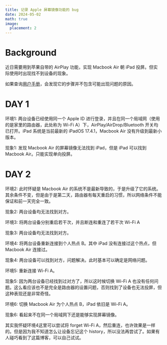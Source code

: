 ```yaml
---
title: 记录 Apple 屏幕镜像功能的 bug
date: 2024-05-02
math: true
image:
  placement: 2
---
```


# Background
近日需要用到苹果自带的 AirPlay 功能，实现 Macbook Air 朝 iPad 投屏。但实际使用时出现找不到设备的现象。

如果查询[用户手册](https://support.apple.com/zh-cn/guide/mac-help/mchlf3c6f7ae/mac)，会发现它的步骤并不包含可能出现问题的原因。

# DAY 1
环境1: 两台设备已经使用同一个 Apple ID 进行登录，并且在同一个局域网（使用的是家里的路由器，此处称为 Wi-Fi A）下，AirPlay/AirDrop/Bluetooth 开关均已打开。iPad 系统是当前最新的 iPadOS 17.4.1，Macbook Air 没有升级到最新小版本。

现象1: 发现 Macbook Air 的屏幕镜像无法找到 iPad，但是 iPad 可以找到 Macbook Air。只能实现单向投屏。

# DAY 2
环境2: 此时怀疑是 Macbook Air 的系统不是最新导致的，于是升级了它的系统。其余条件不变，但是由于是第二天，路由器有每天重启的习惯，所以网络条件不能保证和前一天完全一致。

现象2: 两台设备均无法找到对方。


环境3: 将两台设备分别重启若干次，并且断连和重连了若干次 Wi-Fi A

现象3: 两台设备均无法找到对方。

环境4: 将两台设备重新连接到个人热点 B。其中 iPad 没有连接过这个热点，但 Macbook Air 连接过。

现象4: 两台设备可以找到对方，问题解决。此时基本可以确定是网络问题。

环境5: 重新连接 Wi-Fi A。

现象5: 因为两台设备已经找到过对方了，所以这时候切换 Wi-Fi A 也没有任何问题。这么看应该也不是完全是路由器的设置问题，否则找到了设备也无法投屏，但这种表现还是非常奇怪。

环境6: 切换 Macbook Air 为个人热点 B，iPad 依旧是 Wi-Fi A。

现象6: 看起来不在同一个局域网下还是能够实现屏幕镜像。

其实我怀疑环境4这里可以尝试将 forget Wi-Fi A，然后重连，也许效果是一样的。但是因为我不知道怎么让设备忘记这个 history，所以没法再尝试了。如果有人碰巧看到了这篇博客，可以自己试试。